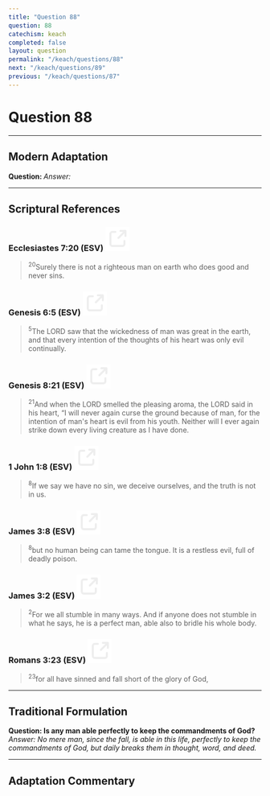 ```yaml
---
title: "Question 88"
question: 88
catechism: keach
completed: false
layout: question
permalink: "/keach/questions/88"
next: "/keach/questions/89"
previous: "/keach/questions/87"
---
```

# Question 88
---
## Modern Adaptation
<strong>
    Question:
</strong>

<em>
    Answer:
</em>

---
## Scriptural References
### Ecclesiastes 7:20 (ESV) <a href="https://biblegateway.com/passage/?search=Ecclesiastes+7%3A20&version=ESV"><img src="/assets/svg/link.svg"/></a>
> <sup>20</sup>Surely there is not a righteous man on earth who does good and never sins.

### Genesis 6:5 (ESV) <a href="https://biblegateway.com/passage/?search=Genesis+6%3A5&version=ESV"><img src="/assets/svg/link.svg"/></a>
> <sup>5</sup>The LORD saw that the wickedness of man was great in the earth, and that every intention of the thoughts of his heart was only evil continually.

### Genesis 8:21 (ESV) <a href="https://biblegateway.com/passage/?search=Genesis+8%3A21&version=ESV"><img src="/assets/svg/link.svg"/></a>
> <sup>21</sup>And when the LORD smelled the pleasing aroma, the LORD said in his heart, “I will never again curse the ground because of man, for the intention of man's heart is evil from his youth. Neither will I ever again strike down every living creature as I have done.

### 1 John 1:8 (ESV) <a href="https://biblegateway.com/passage/?search=1+John+1%3A8&version=ESV"><img src="/assets/svg/link.svg"/></a>
> <sup>8</sup>If we say we have no sin, we deceive ourselves, and the truth is not in us.

### James 3:8 (ESV) <a href="https://biblegateway.com/passage/?search=James+3%3A8&version=ESV"><img src="/assets/svg/link.svg"/></a>
> <sup>8</sup>but no human being can tame the tongue. It is a restless evil, full of deadly poison.

### James 3:2 (ESV) <a href="https://biblegateway.com/passage/?search=James+3%3A2&version=ESV"><img src="/assets/svg/link.svg"/></a>
> <sup>2</sup>For we all stumble in many ways. And if anyone does not stumble in what he says, he is a perfect man, able also to bridle his whole body.

### Romans 3:23 (ESV) <a href="https://biblegateway.com/passage/?search=Romans+3%3A23&version=ESV"><img src="/assets/svg/link.svg"/></a>
> <sup>23</sup>for all have sinned and fall short of the glory of God,

---
## Traditional Formulation
<strong>
    Question: Is any man able perfectly to keep the commandments of God?
</strong>

<em>
    Answer: No mere man, since the fall, is able in this life, perfectly to keep the commandments of God, but daily breaks them in thought, word, and deed.
</em>

---
## Adaptation Commentary

